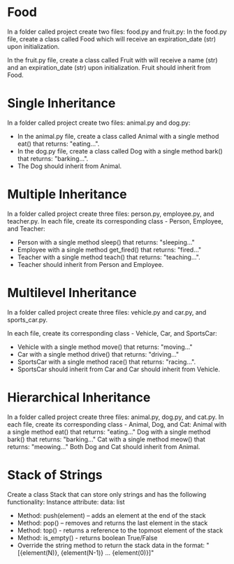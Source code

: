 # Food
In a folder called project create two files: food.py and fruit.py:
In the food.py file, create a class called Food which will receive an expiration_date (str) upon initialization.

In the fruit.py file, create a class called Fruit with will receive a name (str) and an expiration_date (str) upon initialization. 
Fruit should inherit from Food.


# Single Inheritance
In a folder called project create two files: animal.py and dog.py:
- In the animal.py file, create a class called Animal with a single method eat() that returns: "eating…". 
- In the dog.py file, create a class called Dog with a single method bark() that returns: "barking…".
- The Dog should inherit from Animal.


# Multiple Inheritance
In a folder called project create three files: person.py, employee.py, and teacher.py.
In each file, create its corresponding class - Person, Employee, and Teacher:
- Person with a single method sleep() that returns: "sleeping..."
- Employee with a single method get_fired() that returns: "fired..."
- Teacher with a single method teach() that returns: "teaching...". 
- Teacher should inherit from Person and Employee.


# Multilevel Inheritance
In a folder called project create three files: vehicle.py and car.py, and sports_car.py.

In each file, create its corresponding class - Vehicle, Car, and SportsCar:
- Vehicle with a single method move() that returns: "moving..."
- Car with a single method drive() that returns: "driving..."
- SportsCar with a single method race() that returns: "racing...". 
- SportsCar should inherit from Car and Car should inherit from Vehicle.


# Hierarchical Inheritance
In a folder called project create three files: animal.py, dog.py, and cat.py.
In each file, create its corresponding class - Animal, Dog, and Cat:
Animal with a single method eat() that returns: "eating..."
Dog with a single method bark() that returns: "barking..."
Cat with a single method meow() that returns: "meowing..."
Both Dog and Cat should inherit from Animal.


# Stack of Strings
Create a class Stack that can store only strings and has the following functionality:
Instance attribute: data: list
- Method: push(element) – adds an element at the end of the stack
- Method: pop() – removes and returns the last element in the stack
- Method: top() - returns a reference to the topmost element of the stack
- Method: is_empty() - returns boolean True/False
- Override the string method to return the stack data in the format: 
    "[{element(N)}, {element(N-1)} ... {element(0)}]"